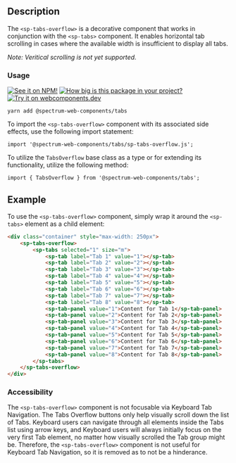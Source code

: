 ## Description

The `<sp-tabs-overflow>` is a decorative component that works in conjunction with the `<sp-tabs>` component. It enables horizontal tab scrolling in cases where the available width is insufficient to display all tabs.

_Note: Veritical scrolling is not yet supported._

### Usage

[![See it on NPM!](https://img.shields.io/npm/v/@spectrum-web-components/tabs?style=for-the-badge)](https://www.npmjs.com/package/@spectrum-web-components/tabs)
[![How big is this package in your project?](https://img.shields.io/bundlephobia/minzip/@spectrum-web-components/tabs?style=for-the-badge)](https://bundlephobia.com/result?p=@spectrum-web-components/tabs)
[![Try it on webcomponents.dev](https://img.shields.io/badge/Try%20it%20on-webcomponents.dev-green?style=for-the-badge)](https://webcomponents.dev/edit/collection/fO75441E1Q5ZlI0e9pgq/2JFFTBPXfCZpePD0wk58/src/index.ts)

```
yarn add @spectrum-web-components/tabs
```

To import the `<sp-tabs-overflow>` component with its associated side effects, use the following import statement:

```
import '@spectrum-web-components/tabs/sp-tabs-overflow.js';
```

To utilize the `TabsOverflow` base class as a type or for extending its functionality, utilize the following method:

```
import { TabsOverflow } from '@spectrum-web-components/tabs';
```

## Example

To use the `<sp-tabs-overflow>` component, simply wrap it around the `<sp-tabs>` element as a child element:

```html
<div class="container" style="max-width: 250px">
    <sp-tabs-overflow>
        <sp-tabs selected="1" size="m">
            <sp-tab label="Tab 1" value="1"></sp-tab>
            <sp-tab label="Tab 2" value="2"></sp-tab>
            <sp-tab label="Tab 3" value="3"></sp-tab>
            <sp-tab label="Tab 4" value="4"></sp-tab>
            <sp-tab label="Tab 5" value="5"></sp-tab>
            <sp-tab label="Tab 6" value="6"></sp-tab>
            <sp-tab label="Tab 7" value="7"></sp-tab>
            <sp-tab label="Tab 8" value="8"></sp-tab>
            <sp-tab-panel value="1">Content for Tab 1</sp-tab-panel>
            <sp-tab-panel value="2">Content for Tab 2</sp-tab-panel>
            <sp-tab-panel value="3">Content for Tab 3</sp-tab-panel>
            <sp-tab-panel value="4">Content for Tab 4</sp-tab-panel>
            <sp-tab-panel value="5">Content for Tab 5</sp-tab-panel>
            <sp-tab-panel value="6">Content for Tab 6</sp-tab-panel>
            <sp-tab-panel value="7">Content for Tab 7</sp-tab-panel>
            <sp-tab-panel value="8">Content for Tab 8</sp-tab-panel>
        </sp-tabs>
    </sp-tabs-overflow>
</div>
```

### Accessibility

The `<sp-tabs-overflow>` component is not focusable via Keyboard Tab Navigation. The Tabs Overflow buttons only help visually scroll down the list of Tabs. Keyboard users can navigate through all elements inside the Tabs list using arrow keys, and Keyboard users will always initially focus on the very first Tab element, no matter how visually scrolled the Tab group might be. Therefore, the `<sp-tabs-overflow>` component is not useful for Keyboard Tab Navigation, so it is removed as to not be a hinderance.
